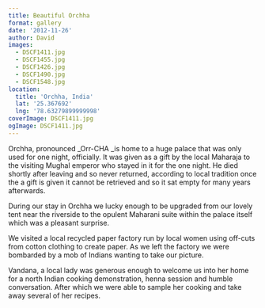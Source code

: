 ```yaml
---
title: Beautiful Orchha
format: gallery
date: '2012-11-26'
author: David
images:
  - DSCF1411.jpg
  - DSCF1455.jpg
  - DSCF1426.jpg
  - DSCF1490.jpg
  - DSCF1548.jpg
location:
  title: 'Orchha, India'
  lat: '25.367692'
  lng: '78.63279899999998'
coverImage: DSCF1411.jpg
ogImage: DSCF1411.jpg
---
```

Orchha, pronounced _Orr-CHA _is home to a huge palace that was only used for one night, officially. It was given as a gift by the local Maharaja to the visiting Mughal emperor who stayed in it for the one night. He died shortly after leaving and so never returned, according to local tradition once the a gift is given it cannot be retrieved and so it sat empty for many years afterwards.

During our stay in Orchha we lucky enough to be upgraded from our lovely tent near the riverside to the opulent Maharani suite within the palace itself which was a pleasant surprise.

We visited a local recycled paper factory run by local women using off-cuts from cotton clothing to create paper. As we left the factory we were bombarded by a mob of Indians wanting to take our picture.

Vandana, a local lady was generous enough to welcome us into her home for a north Indian cooking demonstration, henna session and humble conversation. After which we were able to sample her cooking and take away several of her recipes.
